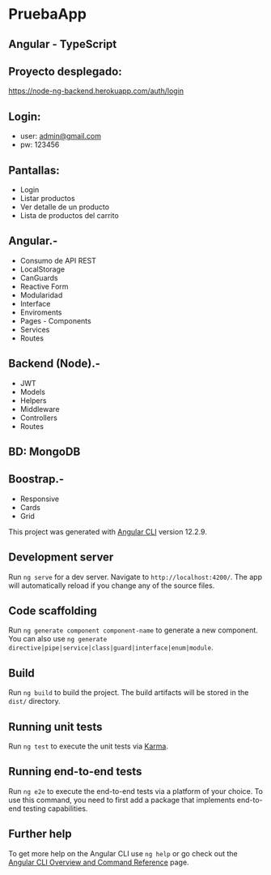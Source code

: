# PruebaApp

## Angular - TypeScript

## Proyecto desplegado:
https://node-ng-backend.herokuapp.com/auth/login

## Login:
- user: admin@gmail.com
- pw: 123456

## Pantallas:
- Login
- Listar productos
- Ver detalle de un producto
- Lista de productos del carrito

## Angular.-
- Consumo de API REST
- LocalStorage
- CanGuards
- Reactive Form
- Modularidad
- Interface
- Enviroments
- Pages - Components
- Services
- Routes

## Backend (Node).- 
- JWT
- Models
- Helpers
- Middleware
- Controllers
- Routes

## BD: MongoDB

## Boostrap.-
- Responsive
- Cards
- Grid

This project was generated with [Angular CLI](https://github.com/angular/angular-cli) version 12.2.9.

## Development server

Run `ng serve` for a dev server. Navigate to `http://localhost:4200/`. The app will automatically reload if you change any of the source files.

## Code scaffolding

Run `ng generate component component-name` to generate a new component. You can also use `ng generate directive|pipe|service|class|guard|interface|enum|module`.

## Build

Run `ng build` to build the project. The build artifacts will be stored in the `dist/` directory.

## Running unit tests

Run `ng test` to execute the unit tests via [Karma](https://karma-runner.github.io).

## Running end-to-end tests

Run `ng e2e` to execute the end-to-end tests via a platform of your choice. To use this command, you need to first add a package that implements end-to-end testing capabilities.

## Further help

To get more help on the Angular CLI use `ng help` or go check out the [Angular CLI Overview and Command Reference](https://angular.io/cli) page.
